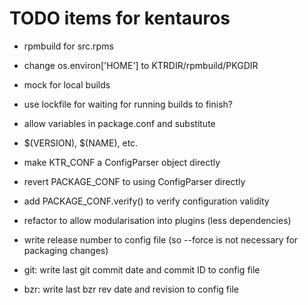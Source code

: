 # TODO items for kentauros

- rpmbuild for src.rpms
 - change os.environ['HOME'] to KTRDIR/rpmbuild/PKGDIR

- mock for local builds
 - use lockfile for waiting for running builds to finish?

- allow variables in package.conf and substitute
 - $(VERSION), $(NAME), etc.

- make KTR_CONF a ConfigParser object directly
- revert PACKAGE_CONF to using ConfigParser directly

- add PACKAGE_CONF.verify() to verify configuration validity
- refactor to allow modularisation into plugins (less dependencies)

- write release number to config file (so --force is not necessary for packaging changes)
- git: write last git commit date and commit ID to config file
- bzr: write last bzr rev date and revision to config file

